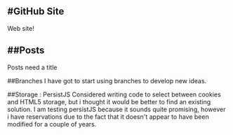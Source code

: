 #GitHub Site
-----------
Web site!

##Posts
-------
Posts need a title

##Branches
I have got to start using branches to develop new ideas.

##Storage : PersistJS
Considered writing code to select between cookies and HTML5 storage, but i 
thought it would be better to find an existing solution. I am testing
persistJS because it sounds quite promising, however i have reservations
due to the fact that it doesn't appear to have been modified for a couple of 
years.


